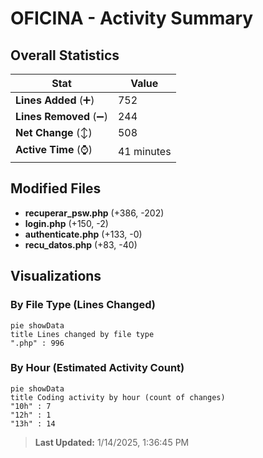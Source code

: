 # OFICINA - Activity Summary 

## Overall Statistics

| Stat                   | Value                                                             |
| ---------------------- | ----------------------------------------------------------------- |
| **Lines Added** (➕)   | 752                                          |
| **Lines Removed** (➖) | 244                                        |
| **Net Change** (↕)    | 508                |
| **Active Time** (⌚)   | 41 minutes |


## Modified Files
- **recuperar_psw.php** (+386, -202)
- **login.php** (+150, -2)
- **authenticate.php** (+133, -0)
- **recu_datos.php** (+83, -40)

## Visualizations

### By File Type (Lines Changed)

```mermaid
pie showData
title Lines changed by file type
".php" : 996
```

### By Hour (Estimated Activity Count)

```mermaid
pie showData
title Coding activity by hour (count of changes)
"10h" : 7
"12h" : 1
"13h" : 14
```


> **Last Updated:** 1/14/2025, 1:36:45 PM